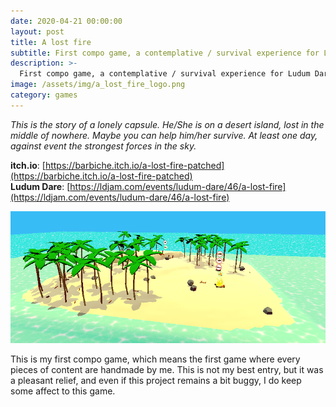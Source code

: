 ```yaml
---
date: 2020-04-21 00:00:00
layout: post
title: A lost fire
subtitle: First compo game, a contemplative / survival experience for Ludum Dare 46.
description: >-
  First compo game, a contemplative / survival experience for Ludum Dare 46.
image: /assets/img/a_lost_fire_logo.png
category: games
---
```


_This is the story of a lonely capsule. He/She is on a desert island, lost in the middle of nowhere. Maybe you can help him/her survive. At least one day, against event the strongest forces in the sky._

**itch.io**: [https://barbiche.itch.io/a-lost-fire-patched](https://barbiche.itch.io/a-lost-fire-patched)  
**Ludum Dare**: [https://ldjam.com/events/ludum-dare/46/a-lost-fire](https://ldjam.com/events/ludum-dare/46/a-lost-fire)

![../assets/img/a_lost_fire_gameplay.png](/assets/img/a_lost_fire_gameplay.png)

This is my first compo game, which means the first game where every pieces of content are handmade by me. This is not my best entry, but it was a pleasant relief, and even if this project remains a bit buggy, I do keep some affect to this game.